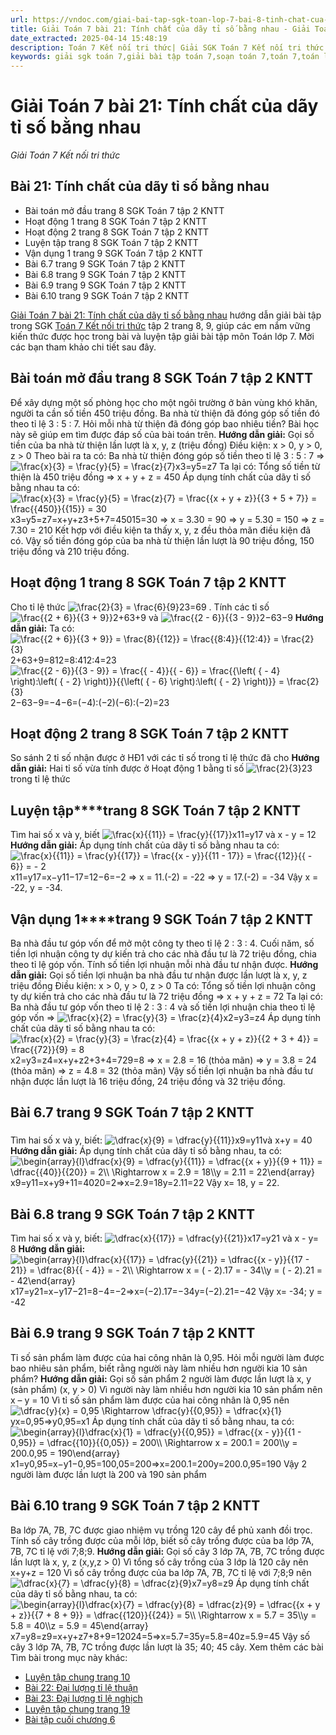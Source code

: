 ```yaml
---
url: https://vndoc.com/giai-bai-tap-sgk-toan-lop-7-bai-8-tinh-chat-cua-day-ti-so-bang-nhau-149466
title: Giải Toán 7 bài 21: Tính chất của dãy tỉ số bằng nhau - Giải Toán 7 Kết nối tri thức - VnDoc.com
date_extracted: 2025-04-14 15:48:19
description: Toán 7 Kết nối tri thức| Giải SGK Toán 7 Kết nối tri thức | Giải Toán 7 Kết nối tri thức| Giải Toán 7 KNTT bài 21: Tính chất của dãy tỉ số bằng nhau hướng dẫn giải chi tiết cho từng bài tập trong sgk Toán 7 tập 2 sách Kết nối tri thức với cuộc sống.
keywords: giải sgk toán 7,giải bài tập toán 7,soạn toán 7,toán 7,toán lớp 7,giải toán 7,sgk toán 7,toan 7,giai toan 7,toán 7 tập 2,toán lớp 7 tập 2,bài tập toán lớp 7,giải bài tập toán lớp 7,sgk toán 7 tập 2,toán 7 chân trời sáng tạo,giải toán 7 Kết nối tri thức,giải Toán 7 Tính chất của dãy tỉ số bằng nhau,Tính chất của dãy tỉ số bằng nhau,Giải Toán 7 Kết nối tri thức bài 21,Tính chất của dãy tỉ số bằng nhau lớp 7,bài 21 tính chất của dãy tỉ số bằng nhau
---
```


# Giải Toán 7 bài 21: Tính chất của dãy tỉ số bằng nhau
 _Giải Toán 7 Kết nối tri thức_
## Bài 21: Tính chất của dãy tỉ số bằng nhau
  * Bài toán mở đầu trang 8 SGK Toán 7 tập 2 KNTT
  * Hoạt động 1 trang 8 SGK Toán 7 tập 2 KNTT
  * Hoạt động 2 trang 8 SGK Toán 7 tập 2 KNTT
  * Luyện tập trang 8 SGK Toán 7 tập 2 KNTT
  * Vận dụng 1 trang 9 SGK Toán 7 tập 2 KNTT
  * Bài 6.7 trang 9 SGK Toán 7 tập 2 KNTT
  * Bài 6.8 trang 9 SGK Toán 7 tập 2 KNTT
  * Bài 6.9 trang 9 SGK Toán 7 tập 2 KNTT
  * Bài 6.10 trang 9 SGK Toán 7 tập 2 KNTT

[Giải Toán 7 bài 21: Tính chất của dãy tỉ số bằng nhau](<https://vndoc.com/giai-bai-tap-sgk-toan-lop-7-bai-8-tinh-chat-cua-day-ti-so-bang-nhau-149466>) hướng dẫn giải bài tập trong SGK [Toán 7 Kết nối tri thức](<https://vndoc.com/toan-7-tap-2-kntt>) tập 2 trang 8, 9, giúp các em nắm vững kiến thức được học trong bài và luyện tập giải bài tập môn Toán lớp 7. Mời các bạn tham khảo chi tiết sau đây.
## **Bài toán mở đầu trang 8 SGK Toán 7 tập 2 KNTT**
Để xây dựng một số phòng học cho một ngôi trường ở bản vùng khó khăn, người ta cần số tiền 450 triệu đồng. Ba nhà từ thiện đã đóng góp số tiền đó theo tỉ lệ 3 : 5 : 7. Hỏi mỗi nhà từ thiện đã đóng góp bao nhiêu tiền? Bài học này sẽ giúp em tìm được đáp số của bài toán trên.
**Hướng dẫn giải:**
Gọi số tiền của ba nhà từ thiện lần lượt là x, y, z \(triệu đồng\)
Điều kiện: x > 0, y > 0, z > 0
Theo bài ra ta có: Ba nhà từ thiện đóng góp số tiền theo tỉ lệ 3 : 5 : 7
=> ![\\frac{x}{3} = \\frac{y}{5} = \\frac{z}{7}](https://i.vdoc.vn/data/image/blank.png)x3=y5=z7
Ta lại có: Tổng số tiền từ thiện là 450 triệu đồng => x + y + z = 450
Áp dụng tính chất của dãy tỉ số bằng nhau ta có:
![\\frac{x}{3} = \\frac{y}{5} = \\frac{z}{7} = \\frac{{x + y + z}}{{3 + 5 + 7}} = \\frac{{450}}{{15}} = 30](https://i.vdoc.vn/data/image/blank.png)x3=y5=z7=x+y+z3+5+7=45015=30
=> x = 3.30 = 90
=> y = 5.30 = 150
=> z = 7.30 = 210
Kết hợp với điều kiện ta thấy x, y, z đều thỏa mãn điều kiện đã có.
Vậy số tiền đóng góp của ba nhà từ thiện lần lượt là 90 triệu đồng, 150 triệu đồng và 210 triệu đồng.
## **Hoạt động 1 trang 8 SGK Toán 7 tập 2 KNTT**
Cho tỉ lệ thức ![\\frac{2}{3} = \\frac{6}{9}](https://i.vdoc.vn/data/image/blank.png)23=69 . Tính các tỉ số ![\\frac{{2 + 6}}{{3 + 9}}](https://i.vdoc.vn/data/image/blank.png)2+63+9 và ![\\frac{{2 - 6}}{{3 - 9}}](https://i.vdoc.vn/data/image/blank.png)2−63−9
**Hướng dẫn giải:**
Ta có:
![\\frac{{2 + 6}}{{3 + 9}} = \\frac{8}{{12}} = \\frac{{8:4}}{{12:4}} = \\frac{2}{3}](https://i.vdoc.vn/data/image/blank.png)2+63+9=812=8:412:4=23
![\\frac{{2 - 6}}{{3 - 9}} = \\frac{{ - 4}}{{ - 6}} = \\frac{{\\left\( { - 4} \\right\):\\left\( { - 2} \\right\)}}{{\\left\( { - 6} \\right\):\\left\( { - 2} \\right\)}} = \\frac{2}{3}](https://i.vdoc.vn/data/image/blank.png)2−63−9=−4−6=\(−4\):\(−2\)\(−6\):\(−2\)=23
## **Hoạt động 2 trang 8 SGK Toán 7 tập 2 KNTT**
So sánh 2 tỉ số nhận được ở HĐ1 với các tỉ số trong tỉ lệ thức đã cho
**Hướng dẫn giải:**
Hai tỉ số vừa tính được ở Hoạt động 1 bằng tỉ số ![\\frac{2}{3}](https://i.vdoc.vn/data/image/blank.png)23 trong tỉ lệ thức
## **Luyện tập****trang 8 SGK Toán 7 tập 2 KNTT**
Tìm hai số x và y, biết ![\\frac{x}{{11}} = \\frac{y}{{17}}](https://i.vdoc.vn/data/image/blank.png)x11=y17 và x - y = 12
**Hướng dẫn giải:**
Áp dụng tính chất của dãy tỉ số bằng nhau ta có:
![\\frac{x}{{11}} = \\frac{y}{{17}} = \\frac{{x - y}}{{11 - 17}} = \\frac{{12}}{{ - 6}} =  - 2](https://i.vdoc.vn/data/image/blank.png)x11=y17=x−y11−17=12−6=−2
=> x = 11.\(-2\) = -22
=> y = 17.\(-2\) = -34
Vậy x = -22, y = -34.
## **Vận dụng 1****trang 9 SGK Toán 7 tập 2 KNTT**
Ba nhà đầu tư góp vốn để mở một công ty theo tỉ lệ 2 : 3 : 4. Cuối năm, số tiền lợi nhuận công ty dự kiến trả cho các nhà đầu tư là 72 triệu đồng, chia theo tỉ lệ góp vốn. Tính số tiền lợi nhuận mỗi nhà đầu tư nhận được.
**Hướng dẫn giải:**
Gọi số tiền lợi nhuận ba nhà đầu tư nhận được lần lượt là x, y, z triệu đồng
Điều kiện: x > 0, y > 0, z > 0
Ta có: Tổng số tiền lợi nhuận công ty dự kiến trả cho các nhà đầu tư là 72 triệu đồng
=> x + y + z = 72
Ta lại có: Ba nhà đầu tư góp vốn theo tỉ lệ 2 : 3 : 4 và số tiền lợi nhuận chia theo tỉ lệ góp vốn
=> ![\\frac{x}{2} = \\frac{y}{3} = \\frac{z}{4}](https://i.vdoc.vn/data/image/blank.png)x2=y3=z4
Áp dụng tính chất của dãy tỉ số bằng nhau ta có:
![\\frac{x}{2} = \\frac{y}{3} = \\frac{z}{4} = \\frac{{x + y + z}}{{2 + 3 + 4}} = \\frac{{72}}{9} = 8](https://i.vdoc.vn/data/image/blank.png)x2=y3=z4=x+y+z2+3+4=729=8
=> x = 2.8 = 16 \(thỏa mãn\)
=> y = 3.8 = 24 \(thỏa mãn\)
=> z = 4.8 = 32 \(thỏa mãn\)
Vậy số tiền lợi nhuận ba nhà đầu tư nhận được lần lượt là 16 triệu đồng, 24 triệu đồng và 32 triệu đồng.
## **Bài 6.7 trang 9 SGK Toán 7 tập 2 KNTT**
### 
Tìm hai số x và y, biết: ![\\dfrac{x}{9} = \\dfrac{y}{{11}}](https://i.vdoc.vn/data/image/blank.png)x9=y11và x+y = 40
**Hướng dẫn giải:**
Áp dụng tính chất của dãy tỉ số bằng nhau, ta có:
![\\begin{array}{l}\\dfrac{x}{9} = \\dfrac{y}{{11}} = \\dfrac{{x + y}}{{9 + 11}} = \\dfrac{{40}}{{20}} = 2\\\\ \\Rightarrow x = 2.9 = 18\\\\y = 2.11 = 22\\end{array}](https://i.vdoc.vn/data/image/blank.png)x9=y11=x+y9+11=4020=2⇒x=2.9=18y=2.11=22
Vậy x= 18, y = 22.
## **Bài 6.8 trang 9 SGK Toán 7 tập 2 KNTT**
Tìm hai số x và y, biết: ![\\dfrac{x}{{17}} = \\dfrac{y}{{21}}](https://i.vdoc.vn/data/image/blank.png)x17=y21 và x - y= 8
**Hướng dẫn giải:**
![\\begin{array}{l}\\dfrac{x}{{17}} = \\dfrac{y}{{21}} = \\dfrac{{x - y}}{{17 - 21}} = \\dfrac{8}{{ - 4}} =  - 2\\\\ \\Rightarrow x = \( - 2\).17 =  - 34\\\\y = \( - 2\).21 =  - 42\\end{array}](https://i.vdoc.vn/data/image/blank.png) x17=y21=x−y17−21=8−4=−2⇒x=\(−2\).17=−34y=\(−2\).21=−42
Vậy x= -34; y = -42
## **Bài 6.9 trang 9 SGK Toán 7 tập 2 KNTT**
Tỉ số sản phẩm làm được của hai công nhân là 0,95. Hỏi mỗi người làm được bao nhiêu sản phẩm, biết rằng người này làm nhiều hơn người kia 10 sản phẩm?
**Hướng dẫn giải:**
Gọi số sản phẩm 2 người làm được lần lượt là x, y \(sản phẩm\) \(x, y > 0\)
Vì người này làm nhiều hơn người kia 10 sản phẩm nên x – y = 10
Vì tỉ số sản phẩm làm được của hai công nhân là 0,95 nên ![\\dfrac{y}{x} = 0,95 \\Rightarrow \\dfrac{y}{{0,95}} = \\dfrac{x}{1}](https://i.vdoc.vn/data/image/blank.png)yx=0,95⇒y0,95=x1
Áp dụng tính chất của dãy tỉ số bằng nhau, ta có:
![\\begin{array}{l}\\dfrac{x}{1} = \\dfrac{y}{{0,95}} = \\dfrac{{x - y}}{{1 - 0,95}} = \\dfrac{{10}}{{0,05}} = 200\\\\ \\Rightarrow x = 200.1 = 200\\\\y = 200.0,95 = 190\\end{array}](https://i.vdoc.vn/data/image/blank.png)x1=y0,95=x−y1−0,95=100,05=200⇒x=200.1=200y=200.0,95=190
Vậy 2 người làm được lần lượt là 200 và 190 sản phẩm
## **Bài 6.10 trang 9 SGK Toán 7 tập 2 KNTT**
Ba lớp 7A, 7B, 7C được giao nhiệm vụ trồng 120 cây để phủ xanh đồi trọc. Tính số cây trồng được của mỗi lớp, biết số cây trồng được của ba lớp 7A, 7B, 7C tỉ lệ với 7;8;9.
**Hướng dẫn giải:**
Gọi số cây 3 lớp 7A, 7B, 7C trồng được lần lượt là x, y, z \(x,y,z > 0\)
Vì tổng số cây trồng của 3 lớp là 120 cây nên x+y+z = 120
Vì số cây trồng được của ba lớp 7A, 7B, 7C tỉ lệ với 7;8;9 nên ![\\dfrac{x}{7} = \\dfrac{y}{8} = \\dfrac{z}{9}](https://i.vdoc.vn/data/image/blank.png)x7=y8=z9
Áp dụng tính chất của dãy tỉ số bằng nhau, ta có:
![\\begin{array}{l}\\dfrac{x}{7} = \\dfrac{y}{8} = \\dfrac{z}{9} = \\dfrac{{x + y + z}}{{7 + 8 + 9}} = \\dfrac{{120}}{{24}} = 5\\\\ \\Rightarrow x = 5.7 = 35\\\\y = 5.8 = 40\\\\z = 5.9 = 45\\end{array}](https://i.vdoc.vn/data/image/blank.png)x7=y8=z9=x+y+z7+8+9=12024=5⇒x=5.7=35y=5.8=40z=5.9=45
Vậy số cây 3 lớp 7A, 7B, 7C trồng được lần lượt là 35; 40; 45 cây.
Xem thêm các bài Tìm bài trong mục này khác:
  * [Luyện tập chung trang 10](</toan-7-luyen-tap-chung-trang-10-285816>)
  * [Bài 22: Đại lượng tỉ lệ thuận ](</toan-7-bai-22-dai-luong-ti-le-thuan-283654>)
  * [Bài 23: Đại lượng tỉ lệ nghịch](</toan-7-bai-23-dai-luong-ti-le-nghich-285821>)
  * [Luyện tập chung trang 19](</toan-7-luyen-tap-chung-trang-19-285822>)
  * [Bài tập cuối chương 6](</toan-7-bai-tap-cuoi-chuong-6-ket-noi-tri-thuc-285824>)

